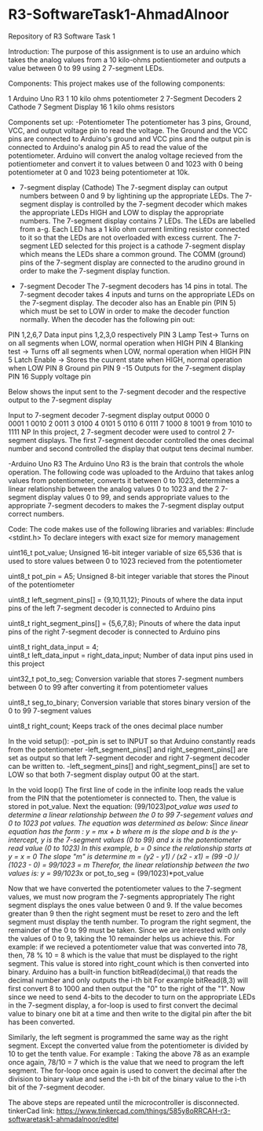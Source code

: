 # R3-SoftwareTask1-AhmadAlnoor
Repository of R3 Software Task 1

Introduction:
The purpose of this assignment is to use an arduino which takes the analog values from a 10 kilo-ohms potientiometer and outputs a value between 0 to 99 using 2 7-segment LEDs. 

Components:
This project makes use of the following components:

1	 Arduino Uno R3
1	 10 kilo ohms potentiometer
2	7-Segment Decoders
2	Cathode 7 Segment Display
16	1 kilo ohms resistors

Components set up:
-Potentiometer
The potentiometer has 3 pins, Ground, VCC, and output voltage pin to read the voltage. The Ground and the VCC pins are connected to Arduino's ground and VCC pins and the output pin is connected to Arduino's analog pin A5 to read the value of the potentiometer. Arduino will convert the analog voltage recieved from the potientiometer and convert it to values between 0 and 1023 with 0 being potentiometer at 0 and 1023 being potentiometer at 10k. 

- 7-segment display (Cathode)
The 7-segment display can output numbers between 0 and 9 by lightining up the appropriate LEDs. The 7-segment display is controlled by the 7-segment decoder which makes the appropriate LEDs HIGH and LOW to display the appropriate numbers. The 7-segment display contains 7 LEDs. The LEDs are labelled from a-g. Each LED has a 1 kilo ohm current limiting resistor connected to it so that the LEDs are not overloaded with excess current. The 7-segment LED selected for this project is a cathode  7-segment display which means the LEDs share a common ground. The COMM (ground) pins of the 7-segment display are connected to the arudino ground in order to make the 7-segment display function.

- 7-segment Decoder
The 7-segment decoders has 14 pins in total. The 7-segment decoder takes 4 inputs and turns on the appropriate LEDs on the 7-segment display. The decoder also has an Enable pin (PIN 5) which must be set to LOW in order to make the decoder function normally. When the decoder has the following pin out:

PIN 1,2,6,7 	Data input pins 1,2,3,0 respectively
PIN 3		Lamp Test-> Turns on on all segments when LOW, normal operation when HIGH
PIN 4		Blanking test -> Turns off all segments when LOW, normal operation when HIGH
PIN 5		Latch Enable -> Stores the cuurent state when HIGH, normal operation when LOW
PIN 8		Ground pin
PIN 9 -15 	Outputs for the 7-segment display
PIN 16		Supply voltage pin

Below shows the input sent to the 7-segment decoder and the respective output to the 7-segment display

Input to 7-segment decoder			7-segment display output
0000						0		
0001						1
0010						2
0011						3
0100						4
0101						5
0110						6
0111						7
1000						8
1001						9
from 1010 to 1111					NP
In this project, 2 7-segment decoder were used to control 2 7-segment displays.
The first 7-segment decoder controlled the ones decimal number and second controlled the display that output tens decimal number.

-Arduino Uno R3
The Arduino Uno R3 is the brain that controls the whole operation. The following code was uploaded to the Arduino that takes anlog values from potentiometer, converts it between 0 to 1023, determines a linear relationship between the analog values 0 to 1023 and the 2 7-segment display values 0 to 99, and sends appropriate values to the appropriate 7-segment decoders to makes the 7-segment display output correct numbers.

Code:
The code makes use of the following libraries and variables:
#include <stdint.h>     		To declare integers with exact size for memory management

uint16_t pot_value;			Unsigned 16-bit integer variable of size 65,536 that is used to store values between 0 to 1023 recieved from the potentiometer

uint8_t pot_pin = A5; 		Unsigned 8-bit integer variable that stores the Pinout of the potentiometer

uint8_t left_segment_pins[] = {9,10,11,12};  Pinouts of where the data input pins of the left 7-segment decoder is connected to Arduino pins

uint8_t right_segment_pins[] = {5,6,7,8}; Pinouts of where the data input pins of the right 7-segment decoder is connected to Arduino pins
 
uint8_t right_data_input = 4;	
uint8_t left_data_input = right_data_input;  Number of data input pins used in this project

uint32_t pot_to_seg;		Conversion variable that stores 7-segment numbers between 0 to 99 after converting it from potentiometer values

uint8_t seg_to_binary;		Conversion variable that stores binary version of the 0 to 99 7-segment values


uint8_t right_count; 		Keeps track of the ones decimal place number

In the void setup():
-pot_pin is set to INPUT so that Arduino constantly reads from the potentiometer
-left_segment_pins[]  and right_segment_pins[] are set as output so that left 7-segment decoder and right 7-segment decoder can be written to.
-left_segment_pins[]  and right_segment_pins[] are set to LOW so that both 7-segment display output 00 at the start.

In the void loop()
The first line of code in the infinite loop reads the value from the PIN that the potentiometer is connected to. Then, the value is stored in pot_value.
Next the equation:
	(99/1023)*pot_value was used to determine a linear relationship between the 0 to 99 7-segement values and 0 to 1023 pot values. The equation was determined as below:
Since linear equation has the form :	y = mx + b
where m is the slope and b is the y-intercept, y is the 7-segment values (0 to 99) and x is the potentiometer read value (0 to 1023)
In this example, b = 0 since the relationship starts at y = x = 0
The slope "m" is determine     m = (y2 - y1) / (x2 - x1)  = (99 -0 )/ (1023 - 0) = 99/1023 = m
Therefor, the linear relationship between the two values is:
	y = 99/1023*x  or  pot_to_seg =  (99/1023)*pot_value

Now that we have converted the potentiometer values to the 7-segment values, we must now program the 7-segments appropriately
The right segment displays the ones value between 0 and 9. If the value becomes greater than 9 then the right segment must be reset to zero and the left segment
must display the tenth number.
To program the right segment, the remainder of the 0 to 99 must be taken. Since we are interested with only the values of 0 to 9, taking the 10 remainder helps us achieve this.
For example: if we recieved a potentiometer value that was converted into 78, then, 78 % 10 = 8 which is the value that must be displayed to the right segment.
This value is stored into right_count which is then converted into binary. Arduino has a built-in function bitRead(decimal,i) that reads the decimal number and only outputs the i-th bit
For example bitRead(8,3) will first convert 8 to 1000 and then output the "0" to the right of the "1". 
Now since we need to send 4-bits to the decoder to turn on the appropriate LEDs in the 7-segment display, a for-loop is used to first convert the decimal value to binary one bit at a time and then write to the digital pin after the bit has been converted.

Similarly, the left segment is programmed the same way as the right segment. Except the converted value from the potentiometer is divided by 10 to get the tenth value.
For example : Taking the above 78 as an example once again, 78/10 = 7 which is the value that we need to program the left segment.
The for-loop once again is used to convert the decimal after the division to binary value and send the i-th bit of the binary value to the i-th bit of the 7-segment decoder.

The above steps are repeated until the microcontroller is disconnected.
 tinkerCad link: https://www.tinkercad.com/things/585y8oRRCAH-r3-softwaretask1-ahmadalnoor/editel

